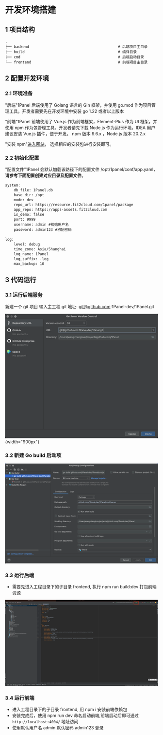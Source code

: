 # 开发环境搭建
## 1 项目结构

```
.
├── backend                                         # 后端项目主目录
├── build                                           # 编译目录
├── cmd                                             # 后端启动目录
└── frontend                                        # 前端项目主目录

```

## 2 配置开发环境

### 2.1 环境准备

"后端"1Panel 后端使用了 Golang 语言的 Gin 框架，并使用 go.mod 作为项目管理工具。开发者需要先在开发环境中安装 go 1.22 或者以上版本

"前端"1Panel 前端使用了 Vue.js 作为前端框架，Element-Plus 作为 UI 框架，并使用 npm 作为包管理工具。开发者请先下载 Node.js 作为运行环境，IDEA 用户建议安装 Vue.js 插件，便于开发。  npm 版本 9.6.x ，Node.js 版本 20.2.x

"安装 npm"[进入网站](https://nodejs.org/en/download/)， 选择相应的安装包进行安装即可。

### 2.2 初始化配置

"配置文件"1Panel 会默认加载该路径下的配置文件 /opt/1panel/conf/app.yaml，**请参考下面配置创建对应目录及配置文件**。  


```
system:
    db_file: 1Panel.db
    base_dir: /opt
    mode: dev
    repo_url: https://resource.fit2cloud.com/1panel/package
    app_repo: https://apps-assets.fit2cloud.com
    is_demo: false
    port: 9999
    username: admin #初始用户名
    password: admin123 #初始密码

log:
    level: debug
    time_zone: Asia/Shanghai
    log_name: 1Panel
    log_suffix: .log
    max_backup: 10
```

## 3 代码运行

### 3.1 运行后端服务

新建一个 git 项目 输入主工程 git 地址: git@github.com:1Panel-dev/1Panel.git

![img.png](open.png){width="900px"}  

### 3.2 新建 Go build 启动项

![img.png](go_build.png)

### 3.3 运行后端

- 需要先进入工程目录下的子目录 frontend, 执行 npm run build:dev 打包前端资源

![img.png](start.png)

### 3.4 运行前端

- 进入工程目录下的子目录 frontend, 用 npm i 安装前端依赖包  
- 安装完成后，使用 npm run dev 命名启动前端,前端启动后即可通过 `http://localhost:4004/` 地址访问
- 使用默认用户名 admin 默认密码 admin123 登录

